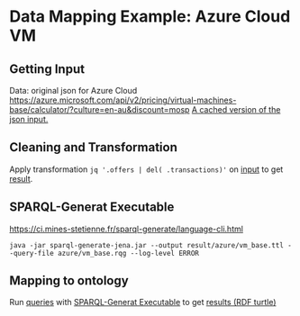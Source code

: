 # Data Mapping Example: Azure Cloud VM
## Getting Input
Data: original json for Azure Cloud
https://azure.microsoft.com/api/v2/pricing/virtual-machines-base/calculator/?culture=en-au&discount=mosp
[A cached version of the json input.](../data/azure/vm_base.json)

## Cleaning and Transformation
Apply transformation `jq '.offers | del( .transactions)'`
on [input](#Getting-Input)
to get [result](../jq/azure/vm_base_offers.json).

## SPARQL-Generat Executable
https://ci.mines-stetienne.fr/sparql-generate/language-cli.html
```
java -jar sparql-generate-jena.jar --output result/azure/vm_base.ttl --query-file azure/vm_base.rqg --log-level ERROR
```

## Mapping to ontology
Run [queries](../sparql-generate/azure/vm_base.rqg)
with [SPARQL-Generat Executable]()
to get [results (RDF turtle)](../sparql-generate/result/azure/vm_base.ttl)

